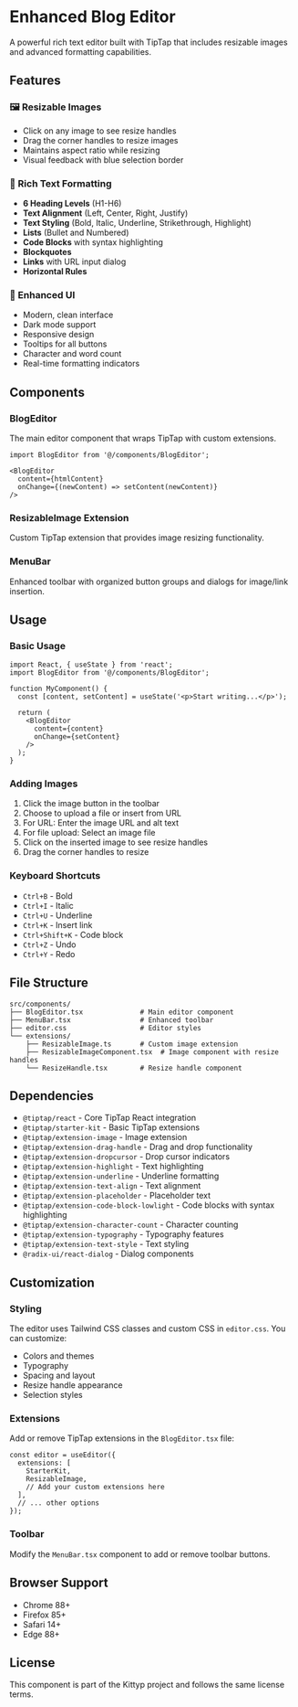 # Enhanced Blog Editor

A powerful rich text editor built with TipTap that includes resizable images and advanced formatting capabilities.

## Features

### 🖼️ Resizable Images
- Click on any image to see resize handles
- Drag the corner handles to resize images
- Maintains aspect ratio while resizing
- Visual feedback with blue selection border

### 📝 Rich Text Formatting
- **6 Heading Levels** (H1-H6)
- **Text Alignment** (Left, Center, Right, Justify)
- **Text Styling** (Bold, Italic, Underline, Strikethrough, Highlight)
- **Lists** (Bullet and Numbered)
- **Code Blocks** with syntax highlighting
- **Blockquotes**
- **Links** with URL input dialog
- **Horizontal Rules**

### 🎨 Enhanced UI
- Modern, clean interface
- Dark mode support
- Responsive design
- Tooltips for all buttons
- Character and word count
- Real-time formatting indicators

## Components

### BlogEditor
The main editor component that wraps TipTap with custom extensions.

```tsx
import BlogEditor from '@/components/BlogEditor';

<BlogEditor 
  content={htmlContent} 
  onChange={(newContent) => setContent(newContent)} 
/>
```

### ResizableImage Extension
Custom TipTap extension that provides image resizing functionality.

### MenuBar
Enhanced toolbar with organized button groups and dialogs for image/link insertion.

## Usage

### Basic Usage
```tsx
import React, { useState } from 'react';
import BlogEditor from '@/components/BlogEditor';

function MyComponent() {
  const [content, setContent] = useState('<p>Start writing...</p>');

  return (
    <BlogEditor 
      content={content} 
      onChange={setContent} 
    />
  );
}
```

### Adding Images
1. Click the image button in the toolbar
2. Choose to upload a file or insert from URL
3. For URL: Enter the image URL and alt text
4. For file upload: Select an image file
5. Click on the inserted image to see resize handles
6. Drag the corner handles to resize

### Keyboard Shortcuts
- `Ctrl+B` - Bold
- `Ctrl+I` - Italic
- `Ctrl+U` - Underline
- `Ctrl+K` - Insert link
- `Ctrl+Shift+K` - Code block
- `Ctrl+Z` - Undo
- `Ctrl+Y` - Redo

## File Structure

```
src/components/
├── BlogEditor.tsx              # Main editor component
├── MenuBar.tsx                 # Enhanced toolbar
├── editor.css                  # Editor styles
└── extensions/
    ├── ResizableImage.ts       # Custom image extension
    ├── ResizableImageComponent.tsx  # Image component with resize handles
    └── ResizeHandle.tsx        # Resize handle component
```

## Dependencies

- `@tiptap/react` - Core TipTap React integration
- `@tiptap/starter-kit` - Basic TipTap extensions
- `@tiptap/extension-image` - Image extension
- `@tiptap/extension-drag-handle` - Drag and drop functionality
- `@tiptap/extension-dropcursor` - Drop cursor indicators
- `@tiptap/extension-highlight` - Text highlighting
- `@tiptap/extension-underline` - Underline formatting
- `@tiptap/extension-text-align` - Text alignment
- `@tiptap/extension-placeholder` - Placeholder text
- `@tiptap/extension-code-block-lowlight` - Code blocks with syntax highlighting
- `@tiptap/extension-character-count` - Character counting
- `@tiptap/extension-typography` - Typography features
- `@tiptap/extension-text-style` - Text styling
- `@radix-ui/react-dialog` - Dialog components

## Customization

### Styling
The editor uses Tailwind CSS classes and custom CSS in `editor.css`. You can customize:

- Colors and themes
- Typography
- Spacing and layout
- Resize handle appearance
- Selection styles

### Extensions
Add or remove TipTap extensions in the `BlogEditor.tsx` file:

```tsx
const editor = useEditor({
  extensions: [
    StarterKit,
    ResizableImage,
    // Add your custom extensions here
  ],
  // ... other options
});
```

### Toolbar
Modify the `MenuBar.tsx` component to add or remove toolbar buttons.

## Browser Support

- Chrome 88+
- Firefox 85+
- Safari 14+
- Edge 88+

## License

This component is part of the Kittyp project and follows the same license terms. 